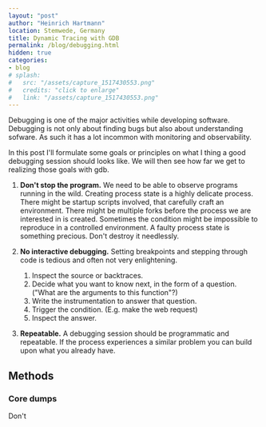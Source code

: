 ```yaml
---
layout: "post"
author: "Heinrich Hartmann"
location: Stemwede, Germany
title: Dynamic Tracing with GDB
permalink: /blog/debugging.html
hidden: true
categories:
- blog
# splash:
#   src: "/assets/capture_1517430553.png"
#   credits: "click to enlarge"
#   link: "/assets/capture_1517430553.png"
---
```


Debugging is one of the major activities while developing software.
Debugging is not only about finding bugs but also about understanding sofware.
As such it has a lot incommon with monitoring and observability.

In this post I'll formulate some goals or principles on what I thing a good debugging session should looks like.
We will then see how far we get to realizing those goals with gdb.

1. **Don't stop the program.**
   We need to be able to observe programs running in the wild.
   Creating process state is a highly delicate process.
   There might be startup scripts involved, that carefully craft an environment.
   There might be multiple forks before the process we are interested in is created.
   Sometimes the condition might be impossible to reproduce in a controlled environment.
   A faulty process state is something precious.
   Don't destroy it needlessly.

2. **No interactive debugging.**
   Setting breakpoints and stepping through code is tedious and often not very enlightening.
   1. Inspect the source or backtraces.
   2. Decide what you want to know next, in the form of a question. ("What are the arguments to this function"?)
   3. Write the instrumentation to answer that question.
   4. Trigger the condition. (E.g. make the web request)
   5. Inspect the answer.

3. **Repeatable.**
   A debugging session should be programmatic and repeatable.
   If the process experiences a similar problem you can build upon what you already have.

## Methods

### Core dumps

Don't

